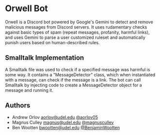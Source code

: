 
# Orwell Bot

Orwell is a Discord bot powered by Google's Gemini to detect and remove malicious messages from Discord servers. It uses rudamentary checks against basic types of spam (repeat messages, profanity, harmful links), and uses Gemini to parse a user customized ruleset and automatically punish users based on human-described rules.




## Smalltalk Implementation

A Smalltalk file was used to check if a specified message was harmful is some way. It contains a "MessageDetector" class, which when instantiated with a message, can check if the message is a link. The bot can call Smalltalk by injecting code to create a MessageDetector object for a message and running it.


## Authors

- Andrew Orlov <aorlov@udel.edu> [@aorlov05](https://www.github.com/aorlov05)
- Magnus Culley <magnus@udel.edu> [@magnusculley](https://github.com/magnusculley)
- Ben Wootten <bwootten@udel.edu> [@BenjaminWootten](https://github.com/BenjaminWootten)
